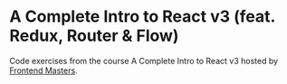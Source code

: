# A Complete Intro to React v3 (feat. Redux, Router & Flow)

Code exercises from the course A Complete Intro to React v3 hosted by [Frontend Masters](https://frontendmasters.com).
